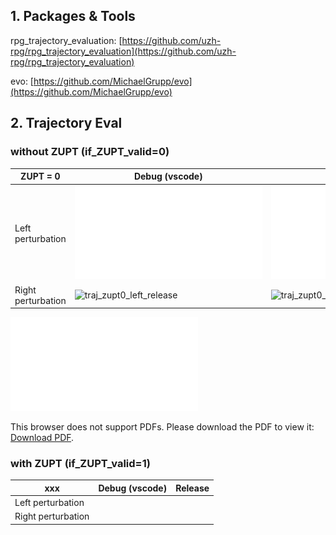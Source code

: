 ## 1. Packages & Tools
rpg_trajectory_evaluation: [https://github.com/uzh-rpg/rpg_trajectory_evaluation](https://github.com/uzh-rpg/rpg_trajectory_evaluation)

evo: [https://github.com/MichaelGrupp/evo](https://github.com/MichaelGrupp/evo)


## 2. Trajectory Eval
###  without ZUPT (if_ZUPT_valid=0)
|ZUPT = 0         |Debug (vscode)                 |Release                      |
|----------------|-------------------------------|-----------------------------|
|Left perturbation|![traj_zupt0_left_release](./traj_zupt0_left_release/plots/traj_est/trajectory_top_sim3_-1.pdf)            | ![traj_zupt0_right_release](/eval/traj_zupt0_left_release/plots/traj_est/trajectory_top_sim3_-1.pdf)           |
|Right perturbation | ![traj_zupt0_left_release](https://drive.google.com/file/d/1mq1pWBClJM5PBQld4LJGINx4BkE6Ruq9/view?usp=sharing)           |![traj_zupt0_left_release](https://drive.google.com/file/d/1mq1pWBClJM5PBQld4LJGINx4BkE6Ruq9/view?usp=sharing)            |



<object data="./traj_zupt0_left_release/plots/traj_est/trajectory_top_sim3_-1.pdf" type="application/pdf" width="700px" height="700px">
    <embed src="./traj_zupt0_left_release/plots/traj_est/trajectory_top_sim3_-1.pdf">
        <p>This browser does not support PDFs. Please download the PDF to view it: <a href="./traj_zupt0_left_release/plots/traj_est/trajectory_top_sim3_-1.pdf">Download PDF</a>.</p>
    </embed>
</object>





###  with ZUPT (if_ZUPT_valid=1)
|xxx          |Debug (vscode)                 |Release                      |
|----------------|-------------------------------|-----------------------------|
|Left perturbation|            |            |
|Right perturbation |            |            |
